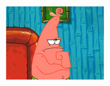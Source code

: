 ![](Resources/gifs/where_is_your_contacts.gif)

<html>
<p class="info" style="visibility: hidden">
- 📫 How to reach me: Ahmad.alsanie@hotmail.com
- 🧾 My Resume: [Ahmad Sanie - resume.pdf](https://github.com/Ahmad-alsanie/Ahmad-alsanie/files/6675960/Ahmad.Sanie.-.resume.pdf)
</p>
</html>

